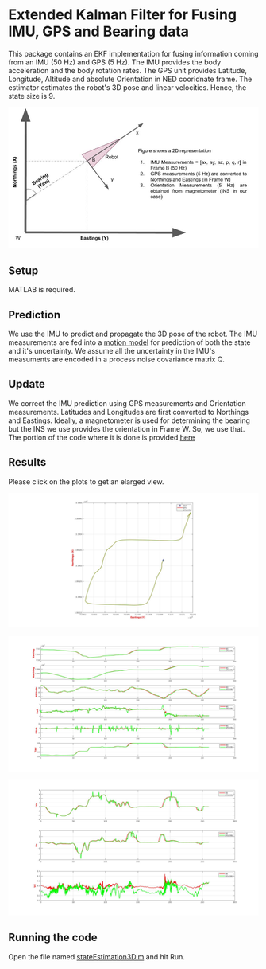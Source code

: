 # Extended Kalman Filter for Fusing IMU, GPS and Bearing data
This package contains an EKF implementation for fusing information coming from an IMU (50 Hz) and GPS (5 Hz). The IMU provides the body acceleration and the body rotation rates. The GPS unit provides Latitude, Longitude, Altitude and absolute Orientation in NED cooridnate frame. The estimator estimates the robot's 3D pose and linear velocities. Hence, the state size is 9.

![alt text](figures/schematic.jpg "Schematic")


## Setup
MATLAB is required. 

## Prediction
We use the IMU to predict and propagate the 3D pose of the robot. The IMU measurements are fed into a [motion model](https://github.com/amirx96/golfcart-gps-odom-ekf/blob/master/matlab-analysis/motion_model.m) for prediction of both the state and it's uncertainty. We assume all the uncertainty in the IMU's measuments are encoded in a process noise covariance matrix Q.

## Update
We correct the IMU prediction using GPS measurements and Orientation measurements. Latitudes and Longitudes are first converted to Northings and Eastings. Ideally, a magnetometer is used for determining the bearing but the INS we use provides the orientation in Frame W. So, we use that. The portion of the code where it is done is provided [here](https://github.com/amirx96/golfcart-gps-odom-ekf/blob/fd9d50f91709be9c295aee27ec22ead0fa7f0f59/matlab-analysis/stateEstimation3D.m#L106-L117)

## Results
Please click on the plots to get an elarged view.

![alt text](figures/XYPlot.jpg "Schematic")

![alt text](figures/XYZRPYvsT.jpg "Schematic")

![alt text](figures/Vxyz.jpg "Schematic")

## Running the code
Open the file named [stateEstimation3D.m](https://github.com/amirx96/golfcart-gps-odom-ekf/blob/master/matlab-analysis/stateEstimation3D.m) and hit Run. 
